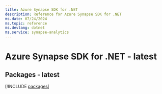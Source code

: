 ```yaml
---
title: Azure Synapse SDK for .NET
description: Reference for Azure Synapse SDK for .NET
ms.date: 07/24/2024
ms.topic: reference
ms.devlang: dotnet
ms.service: synapse-analytics
---
```

# Azure Synapse SDK for .NET - latest
## Packages - latest
[!INCLUDE [packages](synapse-index.md)]